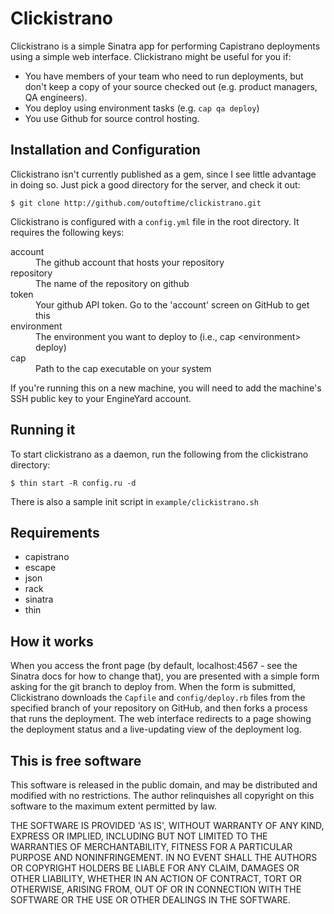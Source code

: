 # Clickistrano

Clickistrano is a simple Sinatra app for performing Capistrano deployments
using a simple web interface. Clickistrano might be useful for you if:

* You have members of your team who need to run deployments, but don't keep a
  copy of your source checked out (e.g. product managers, QA engineers).
* You deploy using environment tasks (e.g. `cap qa deploy`)
* You use Github for source control hosting.

## Installation and Configuration

Clickistrano isn't currently published as a gem, since I see little advantage in
doing so. Just pick a good directory for the server, and check it out:

    $ git clone http://github.com/outoftime/clickistrano.git

Clickistrano is configured with a `config.yml` file in the root directory.
It requires the following keys:

<dt>account</dt>
<dd>The github account that hosts your repository</dd>
<dt>repository</dt>
<dd>The name of the repository on github</dd>
<dt>token</dt>
<dd>Your github API token. Go to the 'account' screen on GitHub to get this</dd>
<dt>environment</dt>
<dd>The environment you want to deploy to (i.e., cap &lt;environment&gt; deploy)</dd>
<dt>cap</dt>
<dd>Path to the cap executable on your system</dd>

If you're running this on a new machine, you will need to add the machine's SSH
public key to your EngineYard account.

## Running it

To start clickistrano as a daemon, run the following from the clickistrano
directory:

    $ thin start -R config.ru -d

There is also a sample init script in `example/clickistrano.sh`

## Requirements

* capistrano
* escape
* json
* rack
* sinatra
* thin

## How it works

When you access the front page (by default, localhost:4567 - see the Sinatra
docs for how to change that), you are presented with a simple form asking for
the git branch to deploy from. When the form is submitted, Clickistrano
downloads the `Capfile` and `config/deploy.rb` files
from the specified branch of your repository on GitHub, and then forks a process
that runs the deployment. The web interface redirects to a page showing the
deployment status and a live-updating view of the deployment log.


## This is free software

This software is released in the public domain, and may be distributed and
modified with no restrictions. The author relinquishes all copyright on this
software to the maximum extent permitted by law.

THE SOFTWARE IS PROVIDED 'AS IS', WITHOUT WARRANTY OF ANY KIND,
EXPRESS OR IMPLIED, INCLUDING BUT NOT LIMITED TO THE WARRANTIES OF
MERCHANTABILITY, FITNESS FOR A PARTICULAR PURPOSE AND NONINFRINGEMENT.
IN NO EVENT SHALL THE AUTHORS OR COPYRIGHT HOLDERS BE LIABLE FOR ANY
CLAIM, DAMAGES OR OTHER LIABILITY, WHETHER IN AN ACTION OF CONTRACT,
TORT OR OTHERWISE, ARISING FROM, OUT OF OR IN CONNECTION WITH THE
SOFTWARE OR THE USE OR OTHER DEALINGS IN THE SOFTWARE.
